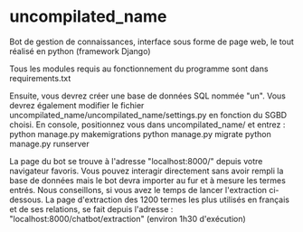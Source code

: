 # uncompilated_name
Bot de gestion de connaissances, interface sous forme de page web, le tout réalisé en python (framework Django)

Tous les modules requis au fonctionnement du programme sont dans requirements.txt

Ensuite, vous devrez créer une base de données SQL nommée "un".
Vous devrez également modifier le fichier uncompilated_name/uncompilated_name/settings.py en fonction du SGBD choisi.
En console, positionnez vous dans uncompilated_name/ et entrez :
python manage.py makemigrations
python manage.py migrate
python manage.py runserver

La page du bot se trouve à l'adresse "localhost:8000/" depuis votre navigateur favoris.
Vous pouvez interagir directement sans avoir rempli la base de données mais le bot devra importer au fur et à mesure les termes entrés.
Nous conseillons, si vous avez le temps de lancer l'extraction ci-dessous.
La page d'extraction des 1200 termes les plus utilisés en français et de ses relations, se fait depuis l'adresse :
"localhost:8000/chatbot/extraction" (environ 1h30 d'exécution)

